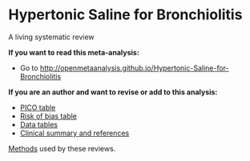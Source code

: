 Hypertonic Saline for Bronchiolitis
===================================

A living systematic review

**If you want to read this meta-analysis:**

* Go to http://openmetaanalysis.github.io/Hypertonic-Saline-for-Bronchiolitis
 
**If you are an author and want to revise or add to this analysis:**

* [PICO table](../../tree/gh-pages/tables)
* [Risk of bias table](../../tree/gh-pages/tables)
* [Data tables](../../tree/gh-pages/data)
* [Clinical summary and references](../../tree/gh-pages/index.html)

[Methods](https://github.com/openMetaAnalysis/_Methods/blob/master/README.md) used by these reviews.
